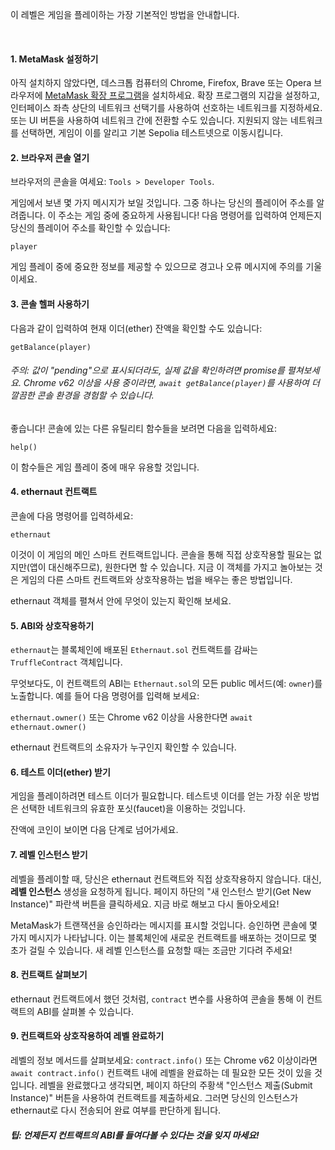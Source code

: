 이 레벨은 게임을 플레이하는 가장 기본적인 방법을 안내합니다.

&nbsp;

#### 1. MetaMask 설정하기

아직 설치하지 않았다면, 데스크톱 컴퓨터의 Chrome, Firefox, Brave 또는 Opera 브라우저에 [MetaMask 확장 프로그램](https://metamask.io/)을 설치하세요.
확장 프로그램의 지갑을 설정하고, 인터페이스 좌측 상단의 네트워크 선택기를 사용하여 선호하는 네트워크를 지정하세요. 또는 UI 버튼을 사용하여 네트워크 간에 전환할 수도 있습니다. 지원되지 않는 네트워크를 선택하면, 게임이 이를 알리고 기본 Sepolia 테스트넷으로 이동시킵니다.

#### 2. 브라우저 콘솔 열기

브라우저의 콘솔을 여세요: `Tools > Developer Tools`.

게임에서 보낸 몇 가지 메시지가 보일 것입니다. 그중 하나는 당신의 플레이어 주소를 알려줍니다. 이 주소는 게임 중에 중요하게 사용됩니다! 다음 명령어를 입력하여 언제든지 당신의 플레이어 주소를 확인할 수 있습니다:

`player`

게임 플레이 중에 중요한 정보를 제공할 수 있으므로 경고나 오류 메시지에 주의를 기울이세요.

#### 3. 콘솔 헬퍼 사용하기

다음과 같이 입력하여 현재 이더(ether) 잔액을 확인할 수도 있습니다:

`getBalance(player)`

###### 주의: 값이 "pending"으로 표시되더라도, 실제 값을 확인하려면 promise를 펼쳐보세요. Chrome v62 이상을 사용 중이라면, `await getBalance(player)`를 사용하여 더 깔끔한 콘솔 환경을 경험할 수 있습니다.

좋습니다! 콘솔에 있는 다른 유틸리티 함수들을 보려면 다음을 입력하세요:

`help()`

이 함수들은 게임 플레이 중에 매우 유용할 것입니다.

#### 4. ethernaut 컨트랙트

콘솔에 다음 명령어를 입력하세요:

`ethernaut`

이것이 이 게임의 메인 스마트 컨트랙트입니다. 콘솔을 통해 직접 상호작용할 필요는 없지만(앱이 대신해주므로), 원한다면 할 수 있습니다. 지금 이 객체를 가지고 놀아보는 것은 게임의 다른 스마트 컨트랙트와 상호작용하는 법을 배우는 좋은 방법입니다.

ethernaut 객체를 펼쳐서 안에 무엇이 있는지 확인해 보세요.

#### 5. ABI와 상호작용하기

`ethernaut`는 블록체인에 배포된 `Ethernaut.sol` 컨트랙트를 감싸는 `TruffleContract` 객체입니다.

무엇보다도, 이 컨트랙트의 ABI는 `Ethernaut.sol`의 모든 public 메서드(예: `owner`)를 노출합니다. 예를 들어 다음 명령어를 입력해 보세요:

`ethernaut.owner()` 또는 Chrome v62 이상을 사용한다면 `await ethernaut.owner()`

ethernaut 컨트랙트의 소유자가 누구인지 확인할 수 있습니다.

#### 6. 테스트 이더(ether) 받기

게임을 플레이하려면 테스트 이더가 필요합니다. 테스트넷 이더를 얻는 가장 쉬운 방법은 선택한 네트워크의 유효한 포싯(faucet)을 이용하는 것입니다.

잔액에 코인이 보이면 다음 단계로 넘어가세요.

#### 7. 레벨 인스턴스 받기

레벨을 플레이할 때, 당신은 ethernaut 컨트랙트와 직접 상호작용하지 않습니다. 대신, **레벨 인스턴스** 생성을 요청하게 됩니다. 페이지 하단의 "새 인스턴스 받기(Get New Instance)" 파란색 버튼을 클릭하세요. 지금 바로 해보고 다시 돌아오세요!

MetaMask가 트랜잭션을 승인하라는 메시지를 표시할 것입니다. 승인하면 콘솔에 몇 가지 메시지가 나타납니다. 이는 블록체인에 새로운 컨트랙트를 배포하는 것이므로 몇 초가 걸릴 수 있습니다. 새 레벨 인스턴스를 요청할 때는 조금만 기다려 주세요!

#### 8. 컨트랙트 살펴보기

ethernaut 컨트랙트에서 했던 것처럼, `contract` 변수를 사용하여 콘솔을 통해 이 컨트랙트의 ABI를 살펴볼 수 있습니다.

#### 9. 컨트랙트와 상호작용하여 레벨 완료하기

레벨의 정보 메서드를 살펴보세요: `contract.info()` 또는 Chrome v62 이상이라면 `await contract.info()`
컨트랙트 내에 레벨을 완료하는 데 필요한 모든 것이 있을 것입니다.
레벨을 완료했다고 생각되면, 페이지 하단의 주황색 "인스턴스 제출(Submit Instance)" 버튼을 사용하여 컨트랙트를 제출하세요.
그러면 당신의 인스턴스가 ethernaut로 다시 전송되어 완료 여부를 판단하게 됩니다.

##### 팁: 언제든지 컨트랙트의 ABI를 들여다볼 수 있다는 것을 잊지 마세요!
